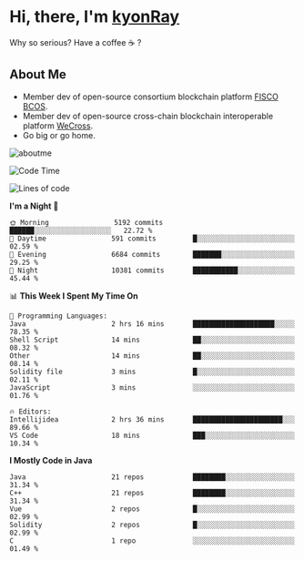 # Hi, there, I'm [kyonRay](https://kyonRay.github.io)

Why so serious? Have a coffee ☕️ ?

## About Me

- Member dev of open-source consortium blockchain platform [FISCO BCOS](https://github.com/FISCO-BCOS).
- Member dev of open-source cross-chain blockchain interoperable platform [WeCross](https://github.com/WeBankBlockchain/WeCross).
- Go big or go home.

![aboutme](https://github-readme-stats.vercel.app/api?username=kyonRay&count_private=true&show_icons=true)

<!-- ![top-langs](https://github-readme-stats.vercel.app/api/top-langs/?username=kyonRay&layout=compact&hide=shell,html) -->

<!--START_SECTION:waka-->
![Code Time](http://img.shields.io/badge/Code%20Time-327%20hrs%2035%20mins-blue)

![Lines of code](https://img.shields.io/badge/From%20Hello%20World%20I%27ve%20Written-15.1%20million%20lines%20of%20code-blue)

**I'm a Night 🦉** 

```text
🌞 Morning                5192 commits        ██████░░░░░░░░░░░░░░░░░░░   22.72 % 
🌆 Daytime                591 commits         █░░░░░░░░░░░░░░░░░░░░░░░░   02.59 % 
🌃 Evening                6684 commits        ███████░░░░░░░░░░░░░░░░░░   29.25 % 
🌙 Night                  10381 commits       ███████████░░░░░░░░░░░░░░   45.44 % 
```


📊 **This Week I Spent My Time On** 

```text
💬 Programming Languages: 
Java                     2 hrs 16 mins       ████████████████████░░░░░   78.35 % 
Shell Script             14 mins             ██░░░░░░░░░░░░░░░░░░░░░░░   08.32 % 
Other                    14 mins             ██░░░░░░░░░░░░░░░░░░░░░░░   08.14 % 
Solidity file            3 mins              █░░░░░░░░░░░░░░░░░░░░░░░░   02.11 % 
JavaScript               3 mins              ░░░░░░░░░░░░░░░░░░░░░░░░░   01.76 % 

🔥 Editors: 
Intellijidea             2 hrs 36 mins       ██████████████████████░░░   89.66 % 
VS Code                  18 mins             ███░░░░░░░░░░░░░░░░░░░░░░   10.34 % 
```

**I Mostly Code in Java** 

```text
Java                     21 repos            ████████░░░░░░░░░░░░░░░░░   31.34 % 
C++                      21 repos            ████████░░░░░░░░░░░░░░░░░   31.34 % 
Vue                      2 repos             █░░░░░░░░░░░░░░░░░░░░░░░░   02.99 % 
Solidity                 2 repos             █░░░░░░░░░░░░░░░░░░░░░░░░   02.99 % 
C                        1 repo              ░░░░░░░░░░░░░░░░░░░░░░░░░   01.49 % 
```




<!--END_SECTION:waka-->
